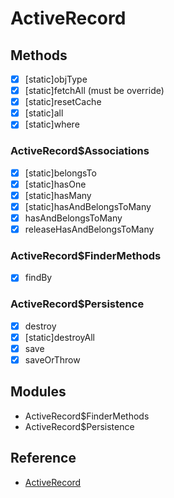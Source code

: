 # ActiveRecord

## Methods

- [x] [static]objType
- [x] [static]fetchAll (must be override)
- [x] [static]resetCache
- [x] [static]all
- [x] [static]where

### ActiveRecord$Associations

- [x] [static]belongsTo
- [x] [static]hasOne
- [x] [static]hasMany
- [x] [static]hasAndBelongsToMany
- [x] hasAndBelongsToMany
- [x] releaseHasAndBelongsToMany

### ActiveRecord$FinderMethods

- [x] findBy

### ActiveRecord$Persistence

- [x] destroy
- [x] [static]destroyAll
- [x] save
- [x] saveOrThrow

## Modules

- ActiveRecord$FinderMethods
- ActiveRecord$Persistence

## Reference

- [ActiveRecord](https://api.rubyonrails.org/classes/ActiveRecord.html)
